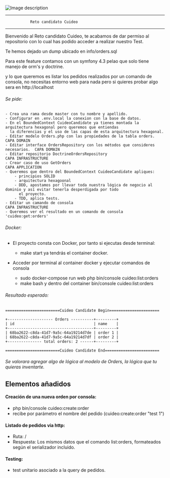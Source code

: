 ![Image description](public/img/logo.svg)

------------------------------------------------------
               Reto candidato Cuideo                   
------------------------------------------------------

Bienvenido al Reto candidato Cuideo, te acabamos de dar permiso al repositorio con lo cual has podido acceder a realizar
nuestro Test.

Te hemos dejado un dump ubicado en info/orders.sql

Para este feature contamos con un symfony 4.3 pelao que solo tiene manejo de orm's y doctrine.

y lo que queremos es listar los pedidos realizados por un comando de consola, no necesitas entorno web para nada
pero si quieres probar algo sera en http://localhost

###### Se pide:
    - Crea una rama desde master con tu nombre y apellido.
    - Configurar en .env.local la conexion con la base de datos.
    - En el BoundedContext CuideoCandidate ya tienes montada la arquitectura hexagonal pero queremos que entiendas
      la diferencias y el uso de las capas de esta arquitectura hexagonal.
    - Editar modelo Orders.php con las propiedades de la tabla orders.              CAPA DOMAIN
    - Editar interface OrdersRepository con los métodos que consideres necesarios.  CAPA DOMAIN
    - Editar repositorio DoctrineOrdersRepository                                   CAPA INFRASTRUCTURE
    - Crear caso de uso GetOrders                                                   CAPA APPLICATION
    - Queremos que dentro del BoundedContext CuideoCandidate apliques:
        - principios SOLID
        - arquitectura hexagoonal
        - DDD, apostamos por llevar toda nuestra lógica de negocio al dominio y así evitar tenerla desperdigada por todo
          el proyecto.
        - TDD, aplica tests.
    - Editar un camando de consola                                                  CAPA INFRASTRUCTURE
    - Queremos ver el resultado en un comando de consola 'cuideo:get:orders'     

###### Docker:        
- El proyecto consta con Docker, por tanto si ejecutas desde terminal:
    - make start ya tendrás el container docker.

- Acceder por terminal al container docker y ejecutar comandos de consola
	- sudo docker-compose run web php bin/console cuideo:list:orders
    - make bash y dentro del container bin/console cuideo:list:orders

###### Resultado esperado:
    ========================Cuideo Candidate Begin======================
    
    +-------------------- Orders ----------+---------+
    | id                                   | name    |
    +--------------------------------------+---------+
    | 68ba2622-c8da-41d7-9a5c-64a19214d7de | order 1 |
    | 68ba2622-c8da-41d7-9a5c-64a19214d7df | order 2 |
    +--------------- total orders: 2 ------+---------+
    
    ========================Cuideo Candidate End========================
    

###### Se valorara agregar algo de lógica al modelo de Orders, la lógica que tu quieras inventarte.


## Elementos añadidos

#### Creación de una nueva orden por consola:
 - php bin/console cuideo:create:order
 - recibe por parámetro el nombre del pedido (cuideo:create:order "test 1")

#### Listado de pedidos via http:
 - Ruta: /
 - Respuesta: Los mismos datos que el comando list:orders, formateados según el serializador incluido.

#### Testing:
 - test unitario asociado a la query de pedidos.